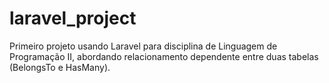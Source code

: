 # laravel_project
Primeiro projeto usando Laravel para disciplina de Linguagem de Programação II, abordando relacionamento dependente entre duas tabelas (BelongsTo e HasMany).
